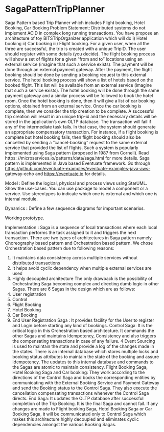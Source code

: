 # SagaPatternTripPlanner
Saga Pattern based Trip Planner which includes Flight booking, Hotel Booking, Car Booking
Problem Statement: 
Distributed systems do not implement ACID in complex long running transactions. You have propose an architecture of toy BITSTripOrganizer application which will do i) Hotel booking ii) Car booking iii) Flight booking. For a given user, when all the three are successful, the trip is created with a unique TripID. The user should register with some details (you decide). The flight booking process will show a set of flights for a given ”from and to” locations using an external service (imagine that such a service exists). The payment will be done through an external payment gateway. After the payment, the flight booking should be done by sending a booking request to this external service. The hotel booking process will show a list of hotels based on the booked flight. This list will be available from an external service (imagine that such a service exists). The hotel booking will be done through the same payment gateway and a similar process will be followed to book the hotel room. Once the hotel booking is done, then it will give a list of car booking options, obtained from an external service. Once the car booking is complete, then we consider the trip creation to be complete. A successful trip creation will result in an unique trip-id and the necessary details will be stored in the application’s own OLTP database. The transaction will fail if any of the intermediate task fails. In that case, the system should generate an appropriate compensatory transaction. For instance, if a flight booking is complete but hotel booking fails, then flight booking should also be cancelled by sending a ”cancel-booking” request to the same external service that provided the list of flights.
Such a system is popularly implemented using Saga pattern (proposed in 1987 from Cornell). Read https: //microservices.io/patterns/data/saga.html for more details. Saga pattern is implemented in Java based Eventuate framework. Go through https://github.com/eventuate-examples/eventuate-examples-java-aws- gateway-echo and https://eventuate.io for details.

Model : Define the logical, physical and process views using StarUML. Show the use-cases. You can use package to model a component or a service. Use stereotypes to indicate which one is external and which one is internal module.

Dynamics : Define a few sequence diagrams for important scenarios.

Working prototype.

Implementation :
Saga is a sequence of local transactions where each local transaction performs the task
assigned to it and triggers the next transaction. There are two types of architectures in Saga pattern namely Choreography based pattern and Orchestration based pattern. We chose Orchestration based pattern due to following reasons:
1. It maintains data consistency across multiple services without distributed transactions
2. It helps avoid cyclic dependency when multiple external services are used
3. Highly decoupled architecture
The only drawback is the possibility of Orchestrating Saga becoming complex and directing dumb logic in other Sagas.
There are 6 Sagas in the design which are as follows:
1. User registration
2. Control
3. Flight Booking
4. Hotel Booking
5. Car Booking
6. End
User Registration Saga :
It provides facility for the User to register and Login before starting any kind of bookings.
Control Saga:
It is the critical logic in this Orchestration based architecture. It commands the other Sagas and maintains Idempotency, Consistency and also triggers the compensating transactions in case of any failure.
4
Event Sourcing is used to maintain the state and provide a log of the changes made in the states.
There is an internal database which stores multiple locks and booking status attributes to maintain the state of the booking and assure Idempotency. The updates to this internal database and commands to the Sagas are atomic to maintain consistency.
Flight Booking Saga, Hotel Booking Saga and Car booking:
They work according to the directions of the Control Saga and books the corresponding
entities by communicating with the External Booking Service and Payment Gateway and send the Booking status to the Control Saga. They also execute the cancellation compensating transactions whenever the Control Saga directs.
End Saga:
It updates the OLTP database after successful completion of the Trip Booking. It is the final Saga and cannot fail.
If any changes are made to Flight booking Saga, Hotel Booking Saga or Car Booking Saga, it will be communicated only to Control Saga which makes this architecture highly decoupled and eliminates cyclic dependencies amongst the various Booking Sagas.
